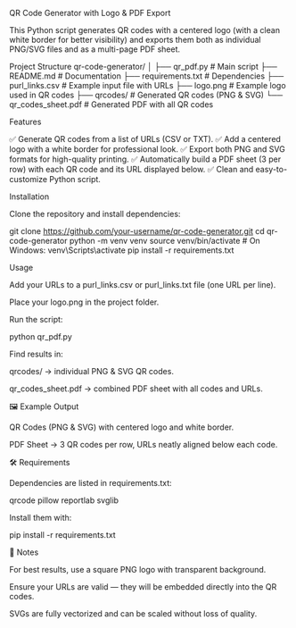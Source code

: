 QR Code Generator with Logo & PDF Export

This Python script generates QR codes with a centered logo (with a clean white border for better visibility) and exports them both as individual PNG/SVG files and as a multi-page PDF sheet.

Project Structure
qr-code-generator/
│
├── qr_pdf.py          # Main script
├── README.md          # Documentation
├── requirements.txt   # Dependencies
├── purl_links.csv     # Example input file with URLs
├── logo.png           # Example logo used in QR codes
├── qrcodes/           # Generated QR codes (PNG & SVG)
└── qr_codes_sheet.pdf # Generated PDF with all QR codes


Features

✅ Generate QR codes from a list of URLs (CSV or TXT).
✅ Add a centered logo with a white border for professional look.
✅ Export both PNG and SVG formats for high-quality printing.
✅ Automatically build a PDF sheet (3 per row) with each QR code and its URL displayed below.
✅ Clean and easy-to-customize Python script.


Installation

Clone the repository and install dependencies:

git clone https://github.com/your-username/qr-code-generator.git
cd qr-code-generator
python -m venv venv
source venv/bin/activate   # On Windows: venv\Scripts\activate
pip install -r requirements.txt

Usage

Add your URLs to a purl_links.csv or purl_links.txt file (one URL per line).

Place your logo.png in the project folder.

Run the script:

python qr_pdf.py

Find results in:

qrcodes/ → individual PNG & SVG QR codes.

qr_codes_sheet.pdf → combined PDF sheet with all codes and URLs.

🖼️ Example Output

QR Codes (PNG & SVG) with centered logo and white border.

PDF Sheet → 3 QR codes per row, URLs neatly aligned below each code.

🛠️ Requirements

Dependencies are listed in requirements.txt:

qrcode
pillow
reportlab
svglib


Install them with:

pip install -r requirements.txt

📌 Notes

For best results, use a square PNG logo with transparent background.

Ensure your URLs are valid — they will be embedded directly into the QR codes.

SVGs are fully vectorized and can be scaled without loss of quality.
